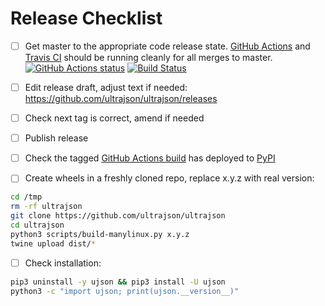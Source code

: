# Release Checklist

- [ ] Get master to the appropriate code release state.
      [GitHub Actions](https://github.com/ultrajson/ultrajson/actions) and
      [Travis CI](https://travis-ci.com/ultrajson/ultrajson) should be running
      cleanly for all merges to master.
      [![GitHub Actions status](https://github.com/ultrajson/ultrajson/workflows/Test/badge.svg)](https://github.com/ultrajson/ultrajson/actions)
      [![Build Status](https://travis-ci.org/ultrajson/ultrajson.svg?branch=master)](https://travis-ci.org/ultrajson/ultrajson)

- [ ] Edit release draft, adjust text if needed: https://github.com/ultrajson/ultrajson/releases

- [ ] Check next tag is correct, amend if needed

- [ ] Publish release

- [ ] Check the tagged
      [GitHub Actions build](https://github.com/ultrajson/ultrajson/actions?query=workflow%3ADeploy)
      has deployed to [PyPI](https://pypi.org/project/ujson/#history)

* [ ] Create wheels in a freshly cloned repo, replace x.y.z with real version:

```bash
cd /tmp
rm -rf ultrajson
git clone https://github.com/ultrajson/ultrajson
cd ultrajson
python3 scripts/build-manylinux.py x.y.z
twine upload dist/*
```

- [ ] Check installation:

```bash
pip3 uninstall -y ujson && pip3 install -U ujson
python3 -c "import ujson; print(ujson.__version__)"
```
